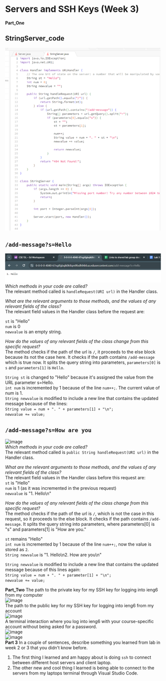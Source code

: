 # Servers and SSH Keys (Week 3)
**Part_One**
## StringServer_code<br>
![image](StringServerCode.png)<br>
## ```/add-message?s=Hello```<br>
![image](add_message_one.png)<br>
_Which methods in your code are called?_<br>
The relevant method called is ```handleRequest(URI url)``` in the Handler class.

_What are the relevant arguments to those methods, and the values of any relevant fields of the class?_<br>
The relevant field values in the Handler class before the request are:<br>

```st``` is "Hello"<br>
```num``` is 0<br>
```newvalue``` is an empty string.<br>

_How do the values of any relevant fields of the class change from this specific request?_<br>
The method checks if the path of the url is ```/```, it proceeds to the else block because its not the case here.
It checks if the path contains ```/add-message``` which is true now.
It splits the query string into parameters, ```parameters[0]``` is ```s``` and ```parameters[1]``` is ```Hello```.

```String st``` is changed to "Hello" because it's assigned the value from the URL parameter s=Hello.<br>
```int num``` is incremented by 1 because of the line ```num++;```. The current value of num is 1.<br>
```String newvalue``` is modified to include a new line that contains the updated message because of the lines:<br>
```String value = num + ". " + parameters[1] + "\n";```<br>
```newvalue += value;```<br>

## ```/add-message?s=How are you```<br>
![image](add_message_two.png)<br>
_Which methods in your code are called?_<br>
The relevant method called is ```public String handleRequest(URI url)``` in the Handler class.

_What are the relevant arguments to those methods, and the values of any relevant fields of the class?_<br>
The relevant field values in the Handler class before this request are:<br>
```st``` is "Hello"<br>
```num``` is 1 (as it was incremented in the previous request)<br>
```newvalue``` is "1. Hello\n"<br>

_How do the values of any relevant fields of the class change from this specific request?_<br>
The method checks if the path of the url is ```/```, which is not the case in this request, so it proceeds to the else block. 
It checks if the path contains ```/add-message```.
It splits the query string into parameters, where parameters[0] is "s" and parameters[1] is "How are you."<br>

```st``` remains "Hello"<br>
```int num``` is incremented by 1 because of the line ```num++;```, now the value is stored as ```2```.<br>
```String newvalue``` is "1. Hello\n2. How are you\n"<br>

```String newvalue``` is modified to include a new line that contains the updated message because of this lines again:<br>
```String value = num + ". " + parameter[1] + "\n";```<br>
```newvalue += value;```<br>


**Part_Two**
The path to the private key for my SSH key for logging into ieng6 from my computer<br>
![image](part_2_1.png)<br>
The path to the public key for my SSH key for logging into ieng6 from my account<br>
![image](part_2_2.png)<br>
A terminal interaction where you log into ieng6 with your course-specific account without being asked for a password.<br>
![image](ssh_no_pw_1.png)<br>
![image](ssh_no_pw_2.png)<br>
**Part 3**
In a couple of sentences, describe something you learned from lab in week 2 or 3 that you didn’t know before.

1. The first thing I learned and am happy about is doing ```ssh``` to connect between different host servers and client laptop.
2. The other new and cool thing I learned is being able to connect to the servers from my laptops terminal through Visual Studio Code. 
